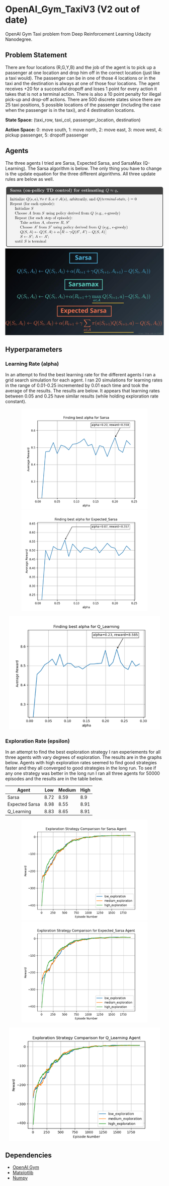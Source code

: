 # OpenAI_Gym_TaxiV3 (V2 out of date)
OpenAI Gym Taxi problem from Deep Reinforcement Learning Udacity Nanodegree.

## Problem Statement

There are four locations (R,G,Y,B) and the job of the agent is to pick up a passenger at one location and drop him off in the correct location (just like a taxi would). The passenger can be in one of those 4 locations or in the taxi and the destination is always at one of those four locations. The agent receives +20 for a successful dropoff and loses 1 point for every action it takes that is not a terminal action. There is also a 10 point penalty for illegal pick-up and drop-off actions. There are 500 discrete states since there are 25 taxi positions, 5 possible locations of the passenger (including the case when the passenger is in the taxi), and 4 destination locations.

**State Space:** (taxi_row, taxi_col, passenger_location, destination)

**Action Space:** 
    0: move south,
    1: move north,
    2: move east,
    3: move west,
    4: pickup passenger,
    5: dropoff passenger

## Agents
The three agents I tried are Sarsa, Expected Sarsa, and SarsaMax (Q-Learning). The Sarsa algorithm is below. The only thing you have to change is the update equation for the three different algorithms. All three update rules are below as well.
<p align="center">
    <img src="/images/Sarsa_Algorithm.png">
    <img src="/images/UpdateEquation.png">
</p>

## Hyperparameters
### Learning Rate (alpha)
In an attempt to find the best learning rate for the different agents I ran a grid search simulation for each agent. I ran 20 simulations for learning rates in the range of 0.01-0.25 incremented by 0.01 each time and took the average of the results. The results are below. It appears that learning rates between 0.05 and 0.25 have similar results (while holding exploration rate constant).

<p align="center">
    <img src="/images/Sarsa.png" width="400" height="320">
    <img src="/images/Expected_Sarsa.png" width="400" height="320">
</p>
<p align="center">
    <img src="/images/Q_Learning.png" width="480" height="360">
</p>

### Exploration Rate (epsilon)
In an attempt to find the best exploration strategy I ran experiements for all three agents with vary degrees of exploration. The results are in the graphs below. Agents with high exploration rates seemed to find good strategies faster and they all converged to good strategies in the long run. To see if any one strategy was better in the long run I ran all three agents for 50000 episodes and the results are in the table below.

| Agent | Low | Medium | High |
| ----- | --- | ------ | ---- |
| Sarsa | 8.72 | 8.59 | 8.9 |
| Expected Sarsa | 8.98 | 8.55 | 8.91 |
| Q_Learning | 8.83 | 8.65 | 8.91 |

<p align="center">
    <img src="/images/Sarsa_epsilon_experiment.png" width="400" height="320">
    <img src="/images/Expected_Sarsa_epsilon_experiment.png" width="400" height="320">
</p>
<p align="center">
    <img src="/images/Q_Learning_epsilon_experiment.png" width="480" height="360">
</p>

## Dependencies
  * [OpenAI Gym](https://gym.openai.com/) 
  * [Matplotlib](https://matplotlib.org/)
  * [Numpy](https://numpy.org/)
  
